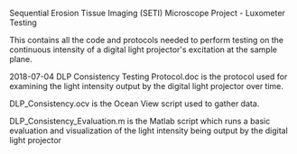 Sequential Erosion Tissue Imaging (SETI) Microscope Project - Luxometer Testing 

This contains all the code and protocols needed to perform testing on the continuous intensity of a digital light projector's excitation at the sample plane. 


2018-07-04 DLP Consistency Testing Protocol.doc is the protocol used for examining the light intensity output by the digital light projector over time. 

DLP_Consistency.ocv is the Ocean View script used to gather data.

DLP_Consistency_Evaluation.m is the Matlab script which runs a basic evaluation and visualization of the light intensity being output by the digital light projector 